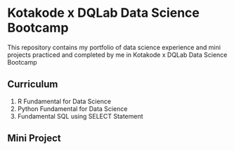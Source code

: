 # Kotakode x DQLab Data Science Bootcamp

This repository contains my portfolio of data science experience and mini projects practiced and completed by me in Kotakode x DQLab Data Science Bootcamp

## Curriculum
1. R Fundamental for Data Science
2. Python Fundamental for Data Science
3. Fundamental SQL using SELECT Statement

## Mini Project
